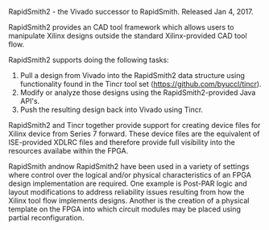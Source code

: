 RapidSmith2 - the Vivado successor to RapidSmith. Released Jan 4, 2017.

RapidSmith2 provides an CAD tool framework which allows users to manipulate Xilinx designs outside the standard Xilinx-provided CAD tool flow.

RapidSmith2 supports doing the following tasks:

1. Pull a design from Vivado into the RapidSmith2 data structure using functionality found in the Tincr tool set (https://github.com/byuccl/tincr).
2. Modify or analyze those designs using the RapidSmith2-provided Java API's.
3. Push the resulting design back into Vivado using Tincr.

RapidSmith2 and Tincr together provide support for creating device files for Xilinx device from Series 7 forward.  These device files are the equivalent of ISE-provided XDLRC files and therefore provide full visibility into the resources availabe within the FPGA.

RapidSmith andnow RapidSmith2 have been used in a variety of settings where control over the logical and/or physical characteristics of an FPGA design implementation are required.  One example is Post-PAR logic and layout modifications to address reliability issues resulting from how the Xilinx tool flow implements designs.  Another is the creation of a physical template on the FPGA into which circuit modules may be placed using partial reconfiguration.
